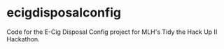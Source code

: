 # ecigdisposalconfig
Code for the E-Cig Disposal Config project for MLH's Tidy the Hack Up II Hackathon.
